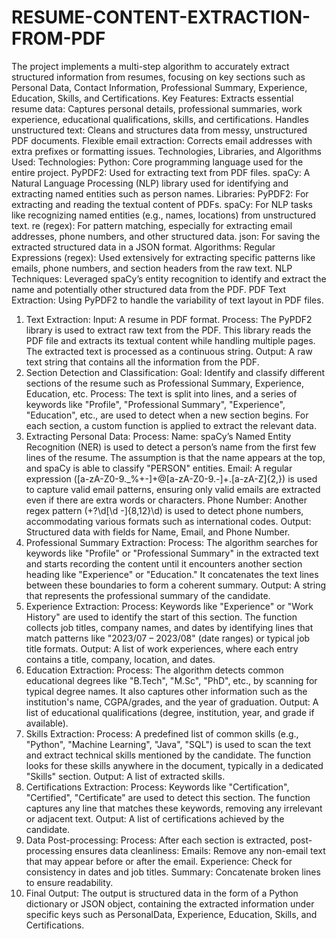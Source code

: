 # RESUME-CONTENT-EXTRACTION-FROM-PDF
The project implements a multi-step algorithm to accurately extract structured information from resumes, focusing on key sections such as Personal Data, Contact Information, Professional Summary, Experience, Education, Skills, and Certifications.
Key Features:
Extracts essential resume data: Captures personal details, professional summaries, work experience, educational qualifications, skills, and certifications.
Handles unstructured text: Cleans and structures data from messy, unstructured PDF documents.
Flexible email extraction: Corrects email addresses with extra prefixes or formatting issues.
Technologies, Libraries, and Algorithms Used:
Technologies:
Python: Core programming language used for the entire project.
PyPDF2: Used for extracting text from PDF files.
spaCy: A Natural Language Processing (NLP) library used for identifying and extracting named entities such as person names.
Libraries:
PyPDF2: For extracting and reading the textual content of PDFs.
spaCy: For NLP tasks like recognizing named entities (e.g., names, locations) from unstructured text.
re (regex): For pattern matching, especially for extracting email addresses, phone numbers, and other structured data.
json: For saving the extracted structured data in a JSON format.
Algorithms:
Regular Expressions (regex): Used extensively for extracting specific patterns like emails, phone numbers, and section headers from the raw text.
NLP Techniques: Leveraged spaCy’s entity recognition to identify and extract the name and potentially other structured data from the PDF.
PDF Text Extraction: Using PyPDF2 to handle the variability of text layout in PDF files.
1. Text Extraction:
Input: A resume in PDF format.
Process:
The PyPDF2 library is used to extract raw text from the PDF. This library reads the PDF file and extracts its textual content while handling multiple pages.
The extracted text is processed as a continuous string.
Output: A raw text string that contains all the information from the PDF.
2. Section Detection and Classification:
Goal: Identify and classify different sections of the resume such as Professional Summary, Experience, Education, etc.
Process:
The text is split into lines, and a series of keywords like "Profile", "Professional Summary", "Experience", "Education", etc., are used to detect when a new section begins.
For each section, a custom function is applied to extract the relevant data.
3. Extracting Personal Data:
Process:
Name: spaCy’s Named Entity Recognition (NER) is used to detect a person’s name from the first few lines of the resume. The assumption is that the name appears at the top, and spaCy is able to classify "PERSON" entities.
Email: A regular expression ([a-zA-Z0-9._%+-]+@[a-zA-Z0-9.-]+\.[a-zA-Z]{2,}) is used to capture valid email patterns, ensuring only valid emails are extracted even if there are extra words or characters.
Phone Number: Another regex pattern (\+?\d[\d -]{8,12}\d) is used to detect phone numbers, accommodating various formats such as international codes.
Output: Structured data with fields for Name, Email, and Phone Number.
4. Professional Summary Extraction:
Process:
The algorithm searches for keywords like "Profile" or "Professional Summary" in the extracted text and starts recording the content until it encounters another section heading like "Experience" or "Education."
It concatenates the text lines between these boundaries to form a coherent summary.
Output: A string that represents the professional summary of the candidate.
5. Experience Extraction:
Process:
Keywords like "Experience" or "Work History" are used to identify the start of this section.
The function collects job titles, company names, and dates by identifying lines that match patterns like "2023/07 – 2023/08" (date ranges) or typical job title formats.
Output: A list of work experiences, where each entry contains a title, company, location, and dates.
6. Education Extraction:
Process:
The algorithm detects common educational degrees like "B.Tech", "M.Sc", "PhD", etc., by scanning for typical degree names.
It also captures other information such as the institution's name, CGPA/grades, and the year of graduation.
Output: A list of educational qualifications (degree, institution, year, and grade if available).
7. Skills Extraction:
Process:
A predefined list of common skills (e.g., "Python", "Machine Learning", "Java", "SQL") is used to scan the text and extract technical skills mentioned by the candidate.
The function looks for these skills anywhere in the document, typically in a dedicated "Skills" section.
Output: A list of extracted skills.
8. Certifications Extraction:
Process:
Keywords like "Certification", "Certified", "Certificate" are used to detect this section.
The function captures any line that matches these keywords, removing any irrelevant or adjacent text.
Output: A list of certifications achieved by the candidate.
9. Data Post-processing:
Process:
After each section is extracted, post-processing ensures data cleanliness:
Emails: Remove any non-email text that may appear before or after the email.
Experience: Check for consistency in dates and job titles.
Summary: Concatenate broken lines to ensure readability.
10. Final Output:
The output is structured data in the form of a Python dictionary or JSON object, containing the extracted information under specific keys such as PersonalData, Experience, Education, Skills, and Certifications.
